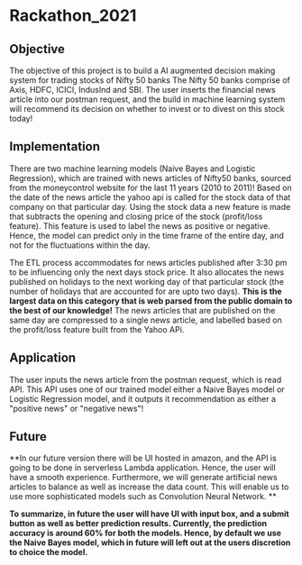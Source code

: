 # Rackathon_2021

## Objective
The objective of this project is to build a AI augmented decision making system for trading stocks of Nifty 50 banks The Nifty 50 banks comprise of Axis, HDFC, ICICI, Induslnd and SBI. The user inserts the financial news article into our postman request, and the build in machine learning system will recommend its decision on whether to invest or to divest on this stock today!

## Implementation
There are two machine learning models (Naive Bayes and Logistic Regression), which are trained with news articles of Nifty50 banks, sourced from the moneycontrol website for the last 11 years (2010 to 2011)! Based on the date of the news article the yahoo api is called for the stock data of that company on that particular day. Using the stock data a new feature is made that subtracts the opening and closing price of the stock (profit/loss feature). This feature is used to label the news as positive or negative. Hence, the model can predict only in the time frame of the entire day, and not for the fluctuations within the day.

The ETL process accommodates for news articles published after 3:30 pm to be influencing only the next days stock price.  It also allocates the news published on holidays to the next working day of that particular stock (the number of holidays that are accounted for are upto two days). **This is the largest data on this category that is web parsed from the public domain to the best of our knowledge!**  The news articles that are published on the same day are compressed to a single news article, and labelled based on the profit/loss feature built from the Yahoo APi.  


## Application
The user inputs the news article from the postman request, which is read API. This API uses one of our trained model either a Naive Bayes model or Logistic Regression model, and it outputs it recommendation as either a "positive news" or "negative news"!


## Future
**In our future version there will be UI hosted in amazon, and the API is going to be done in serverless Lambda application. Hence, the user will have a smooth experience. Furthermore, we will generate artificial news articles to balance as well as increase the data count. This will enable us to use more sophisticated models such as Convolution Neural Network. **

**To summarize, in future the user will have UI with input box, and a submit button as well as better prediction results. Currently, the prediction accuracy is around 60% for both the models. Hence, by default we use the Naive Bayes model, which in future will left out at the users discretion to choice the model.**

